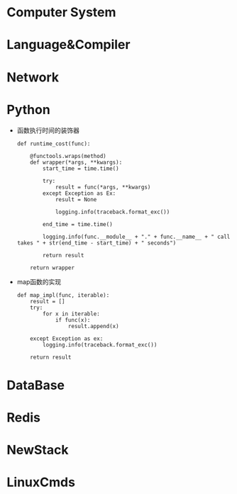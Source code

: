 # Computer System

# Language&Compiler

# Network

# Python
- 函数执行时间的装饰器
    ```
    def runtime_cost(func):

        @functools.wraps(method)
        def wrapper(*args, **kwargs):
            start_time = time.time()

            try:
                result = func(*args, **kwargs)
            except Exception as Ex:
                result = None

                logging.info(traceback.format_exc())

            end_time = time.time()

            logging.info(func.__module__ + "." + func.__name__ + " call takes " + str(end_time - start_time) + " seconds")

            return result

        return wrapper
    ```

- map函数的实现
    ```
    def map_impl(func, iterable):
        result = []
        try:
            for x in iterable:
                if func(x):
                    result.append(x)

        except Exception as ex:
            logging.info(traceback.format_exc())

        return result

    ```

# DataBase

# Redis

# NewStack

# LinuxCmds